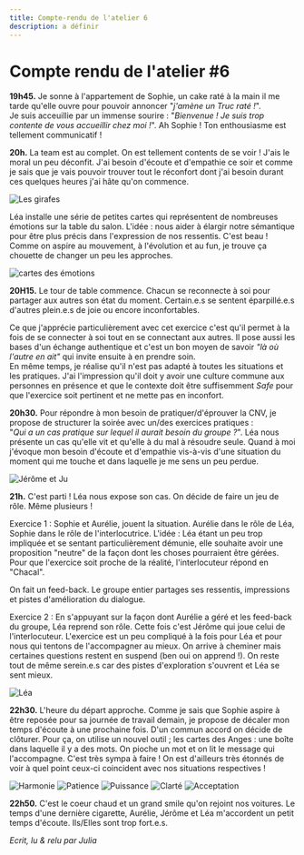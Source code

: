 ```yaml
---
title: Compte-rendu de l'atelier 6
description: a définir
---
```


# Compte rendu de l'atelier #6  
**19h45.** 
Je sonne à l'appartement de Sophie, un cake raté à la main il me tarde qu'elle ouvre pour pouvoir annoncer "*j'amène un Truc raté !*".  
Je suis acceuillie par un immense sourire : "*Bienvenue ! Je suis trop contente de vous accueillir chez moi !*". Ah Sophie ! Ton enthousiasme est tellement communicatif !

**20h.**
La team est au complet. On est tellement contents de se voir ! J'ais le moral un peu déconfit. J'ai besoin d'écoute et d'empathie ce soir et comme je sais que je vais pouvoir trouver tout le réconfort dont j'ai besoin durant ces quelques heures j'ai hâte qu'on commence.

![Les girafes](https://github.com/cnvpoilsauxpieds/documentation/blob/master/media/atelier-6/groupe.jpg)

Léa installe une série de petites cartes qui représentent de nombreuses émotions sur la table du salon. L'idée : nous aider à élargir notre sémantique pour être plus précis dans l'expression de nos ressentis.  C'est beau ! Comme on aspire au mouvement, à l'évolution et au fun, je trouve ça chouette de changer un peu les approches. 

![cartes des émotions](https://github.com/cnvpoilsauxpieds/documentation/blob/master/media/atelier-6/cartes-emotions.jpg)

**20H15.**
Le tour de table commence. Chacun se reconnecte à soi pour partager aux autres son état du moment. Certain.e.s se sentent éparpillé.e.s
d'autres plein.e.s de joie ou encore inconfortables.

Ce que j'apprécie particulièrement avec cet exercice c'est qu'il permet à la fois de se connecter à soi tout en se connectant aux autres. Il pose aussi les bases d'un échange authentique et c'est un bon moyen de savoir *"là où l'autre en ait"* qui invite ensuite à en prendre soin.  
En même temps, je réalise qu'il n'est pas adapté à toutes les situations et les pratiques. J'ai l'impression qu'il doit y avoir une culture commune aux personnes en présence et que le contexte doit être suffisemment *Safe* pour que l'exercice soit pertinent et ne mette pas en inconfort. 

**20h30.**
Pour répondre à mon besoin de pratiquer/d'éprouver la CNV, je propose de structurer la soirée avec un/des exercices pratiques :  
"*Qui a un cas pratique sur lequel il aurait besoin du groupe ?*". Léa nous présente un cas qu'elle vit et qu'elle à du mal à résoudre seule. Quand à moi j'évoque mon besoin d'écoute et d'empathie vis-à-vis d'une situation du moment qui me touche et dans laquelle je me sens un peu perdue.

![Jérôme et Ju](https://github.com/cnvpoilsauxpieds/documentation/blob/master/media/atelier-6/jerome-et-ju.jpg)

**21h.** 
C'est parti ! Léa nous expose son cas. On décide de faire un jeu de rôle. Même plusieurs ! 

Exercice 1 : 
Sophie et Aurélie, jouent la situation. Aurélie dans le rôle de Léa, Sophie dans le rôle de l'interlocutrice. L'idée : Léa étant un peu trop impliquée et se sentant particulièrement démunie, elle souhaite avoir une proposition "neutre" de la façon dont les choses pourraient être gérées. Pour que l'exercice soit proche de la réalité, l'interlocuteur répond en "Chacal".

On fait un feed-back. Le groupe entier partages ses ressentis, impressions et pistes d'amélioration du dialogue.

Exercice 2 : 
En s'appuyant sur la façon dont Aurélie a géré et les feed-back du groupe, Léa reprend son rôle. Cette fois c'est Jérôme qui joue celui de l'interlocuteur. L'exercice est un peu compliqué à la fois pour Léa et pour nous qui tentons de l'accompagner au mieux. On arrive à cheminer mais certaines questions restent en suspend (ben oui on apprend !). On reste tout de même serein.e.s car des pistes d'exploration s'ouvrent et Léa se sent mieux. 

![Léa](https://github.com/cnvpoilsauxpieds/documentation/blob/master/media/atelier-6/lea.jpg)

**22h30.**
L'heure du départ approche. Comme je sais que Sophie aspire à être reposée pour sa journée de travail demain, je propose de décaler mon temps d'écoute à une prochaine fois. D'un commun accord on décide de clôturer. 
Pour ça, on utilise un nouvel outil ; les cartes des Anges : une boîte dans laquelle il y a des mots. On pioche un mot et on lit le message qui l'accompagne. C'est très sympa à faire ! On est d'ailleurs très étonnés de voir à quel point ceux-ci coincident avec nos situations respectives ! 

![Harmonie](https://github.com/cnvpoilsauxpieds/documentation/blob/master/media/atelier-6/harmonie.jpg)
![Patience](https://github.com/cnvpoilsauxpieds/documentation/blob/master/media/atelier-6/patience.jpg)
![Puissance](https://github.com/cnvpoilsauxpieds/documentation/blob/master/media/atelier-6/puissance.jpg)
![Clarté](https://github.com/cnvpoilsauxpieds/documentation/blob/master/media/atelier-6/clarte.jpg)
![Acceptation](https://github.com/cnvpoilsauxpieds/documentation/blob/master/media/atelier-6/acceptation.jpg)

**22h50.**
C'est le coeur chaud et un grand smile qu'on rejoint nos voitures. Le temps d'une dernière cigarette, Aurélie, Jérôme et Léa m'accordent un petit temps d'écoute. Ils/Elles sont trop fort.e.s.


*Ecrit, lu & relu par Julia*
